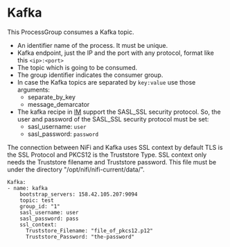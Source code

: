 # Kafka

This ProcessGroup consumes a Kafka topic.
 - An identifier name of the process. It must be unique.
 - Kafka endpoint, just the IP and the port with any protocol, format like this `<ip>:<port>`
 - The topic which is going to be consumed.
 - The group identifier indicates the consumer group.
 - In case the Kafka topics are separated by `key:value` use those arguments:
    - separate_by_key
    - message_demarcator
 - The kafka recipe in [IM](https://www.grycap.upv.es/im/index.php) support the SASL_SSL security protocol. So, the user and password of the SASL_SSL security protocol must be set:
    - sasl_username: `user`
    - sasl_password: `password`


The connection between NiFi and Kafka uses SSL context
by default TLS is the SSL Protocol and PKCS12 is the Truststore Type. SSL context only needs the Truststore filename and Truststore password. This file must be under the directory "/opt/nifi/nifi-current/data/".


```
Kafka:
- name: kafka
    bootstrap_servers: 158.42.105.207:9094
    topic: test
    group_id: "1"
    sasl_username: user
    sasl_password: pass
    ssl_context:
      Truststore_Filename: "file_of_pkcs12.p12"
      Truststore_Password: "the-password"
```